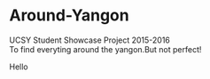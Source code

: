 # Around-Yangon
UCSY Student Showcase Project 2015-2016                                                                                                
To find everyting around the yangon.But not perfect!

Hello
